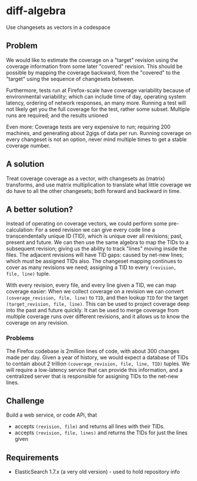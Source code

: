 # diff-algebra

Use changesets as vectors in a codespace


## Problem

We would like to estimate the coverage on a "target" revision using the coverage information from some later "covered" revision. This should be possible by mapping the coverage backward, from the "covered" to the "target" using the sequence of changesets between.

Furthermore, tests run at Firefox-scale have coverage variability because of environmental variability; which can include time of day, operating system latency, ordering of network responses, an many more.  Running a test will not likely get you the full coverage for the test, rather some subset. Multiple runs are required; and the results unioned 

Even more: Coverage tests are very expensive to run; requiring 200 machines, and generating about 2gigs of data per run. Running coverage on every changeset is not an option, never mind multiple times to get a stable coverage number.

## A solution        

Treat coverage coverage as a vector, with changesets as (matrix) transforms, and use matrix multiplication to translate what little coverage we do have to all the other changesets; both forward and backward in time.

## A better solution?

Instead of operating on coverage vectors, we could perform some pre-calculation: For a seed revision we can give every code line a transcendentally unique ID (TID), which is unique over all revisions; past, present and future. We can then use the same algebra to map the TIDs to a subsequent revision; giving us the ability to track "lines" moving inside the files. The adjacent revisions will have TID gaps: caused by net-new lines; which must be assigned TIDs also. The changeset mapping continues to cover as many revisions we need; assigning a TID to every `(revision, file, line)` tuple.

With every revision, every file, and every line given a TID, we can map coverage easier: When we collect coverage on a revision we can convert `(coverage_revision, file, line)` to `TID`, and then lookup `TID` for the target `(target_revision, file, line)`. This can be used to project coverage deep into the past and future quickly. It can be used to merge coverage from multiple coverage runs over different revisions, and it allows us to know the coverage on any revision.

### Problems

The Firefox codebase is 2million lines of code, with about 300 changes made per day. Given a year of history, we would expect a database of TIDs to contain about 2 trillion `(coverage_revision, file, line, TID)` tuples. We will require a low-latency service that can provide this information, and a centralized server that is responsible for assigning TIDs to the net-new lines.


## Challenge

Build a web service, or code APi, that
 
* accepts `(revision, file)` and returns all lines with their TIDs.
* accepts `(revision, file, lines)` and returns the TIDs for just the lines given


## Requirements

* ElasticSearch 1.7.x (a very old version) - used to hold repository info 



